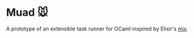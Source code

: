 # Muad 🐭

A prototype of an extensible task runner for OCaml inspired by Elixir's
[mix](https://hexdocs.pm/mix/1.12/Mix.html).
